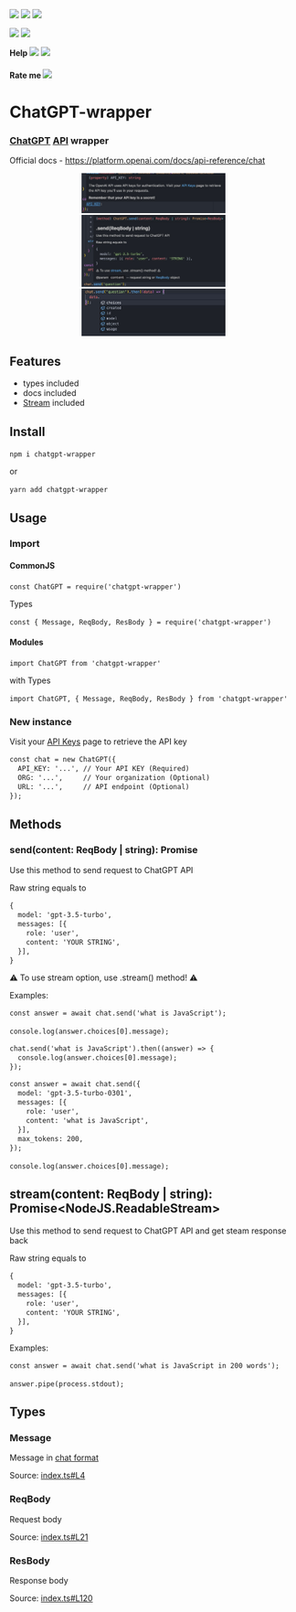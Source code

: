 [<img src="https://img.shields.io/npm/v/chatgpt-wrapper">](https://www.npmjs.com/package/chatgpt-wrapper) [<img src="https://img.shields.io/npm/l/chatgpt-wrapper">](https://github.com/TABmk/chatgpt-wrapper/blob/master/LICENSE) <img src="https://badgen.net/npm/types/chatgpt-wrapper">

<img src="https://badgen.net/npm/dt/chatgpt-wrapper">
<img src="https://badgen.net/npm/dm/chatgpt-wrapper">

__Help__ [<img src="https://img.shields.io/github/issues/tabmk/chatgpt-wrapper">](https://github.com/TABmk/chatgpt-wrapper/issues?q=is%3Aopen+is%3Aissue) [<img src="https://img.shields.io/github/issues-pr/tabmk/chatgpt-wrapper">](https://github.com/TABmk/chatgpt-wrapper/pulls?q=is%3Aopen+is%3Apr)

#### __Rate me__ [<img src="https://img.shields.io/github/stars/tabmk/chatgpt-wrapper?style=social">](https://github.com/TABmk/chatgpt-wrapper)

# __ChatGPT-wrapper__

### __[ChatGPT](https://openai.com/blog/chatgpt/) [API](https://platform.openai.com/docs/api-reference/chat) wrapper__

Official docs - https://platform.openai.com/docs/api-reference/chat
<p align="center">
<img width="50%" src="./imgs/1.jpeg">
<img width="50%" src="./imgs/2.jpeg">
<img width="50%" src="./imgs/3.jpeg">
</p>

## Features
- types included
- docs included
- [Stream](https://platform.openai.com/docs/api-reference/chat/create#chat/create-stream) included

## Install
`npm i chatgpt-wrapper`

  or

`yarn add chatgpt-wrapper`

## Usage
### Import
#### CommonJS

`const ChatGPT = require('chatgpt-wrapper')`

Types

`const { Message, ReqBody, ResBody } = require('chatgpt-wrapper')`

#### Modules
`import ChatGPT from 'chatgpt-wrapper'`

with Types

`import ChatGPT, { Message, ReqBody, ResBody } from 'chatgpt-wrapper'`

### New instance

Visit your [API Keys](https://platform.openai.com/account/api-keys) page to retrieve the API key

```
const chat = new ChatGPT({
  API_KEY: '...', // Your API KEY (Required)
  ORG: '...',     // Your organization (Optional)
  URL: '...',     // API endpoint (Optional)
});
```

## Methods

### send(content: ReqBody | string): Promise<ResBody>

Use this method to send request to ChatGPT API

Raw string equals to
```
{
  model: 'gpt-3.5-turbo',
  messages: [{
    role: 'user',
    content: 'YOUR STRING',
  }],
}
```

⚠️ To use stream option, use .stream() method! ⚠️

Examples:
```
const answer = await chat.send('what is JavaScript');

console.log(answer.choices[0].message);
```
```
chat.send('what is JavaScript').then((answer) => {
  console.log(answer.choices[0].message);
});
```
```
const answer = await chat.send({
  model: 'gpt-3.5-turbo-0301',
  messages: [{
    role: 'user',
    content: 'what is JavaScript',
  }],
  max_tokens: 200,
});

console.log(answer.choices[0].message);
```

## stream(content: ReqBody | string): Promise<NodeJS.ReadableStream>

Use this method to send request to ChatGPT API and get steam response back

Raw string equals to
```
{
  model: 'gpt-3.5-turbo',
  messages: [{
    role: 'user',
    content: 'YOUR STRING',
  }],
}
```

Examples:
```
const answer = await chat.send('what is JavaScript in 200 words');

answer.pipe(process.stdout);
```

## Types

### Message

Message in [chat format](https://platform.openai.com/docs/guides/chat/introduction)

Source: [index.ts#L4](https://github.com/TABmk/chatgpt-wrapper/blob/master/index.ts#L4)

### ReqBody

Request body

Source: [index.ts#L21](https://github.com/TABmk/chatgpt-wrapper/blob/master/index.ts#L21)

### ResBody

Response body

Source: [index.ts#L120](https://github.com/TABmk/chatgpt-wrapper/blob/master/index.ts#L120)

